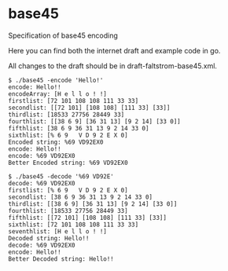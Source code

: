 # base45
Specification of base45 encoding

Here you can find both the internet draft and example code in go.

All changes to the draft should be in draft-faltstrom-base45.xml.

```
$ ./base45 -encode 'Hello!'
encode: Hello!!
encodeArray: [H e l l o ! !]
firstlist: [72 101 108 108 111 33 33]
secondlist: [[72 101] [108 108] [111 33] [33]]
thirdlist: [18533 27756 28449 33]
fourthlist: [[38 6 9] [36 31 13] [9 2 14] [33 0]]
fifthlist: [38 6 9 36 31 13 9 2 14 33 0]
sixthlist: [% 6 9   V D 9 2 E X 0]
Encoded string: %69 VD92EX0
encode: Hello!!
encode: %69 VD92EX0
Better Encoded string: %69 VD92EX0
```

```
$ ./base45 -decode '%69 VD92E'
decode: %69 VD92EX0
firstlist: [% 6 9   V D 9 2 E X 0]
secondlist: [38 6 9 36 31 13 9 2 14 33 0]
thirdlist: [[38 6 9] [36 31 13] [9 2 14] [33 0]]
fourthlist: [18533 27756 28449 33]
fifthlist: [[72 101] [108 108] [111 33] [33]]
sixthlist: [72 101 108 108 111 33 33]
seventhlist: [H e l l o ! !]
Decoded string: Hello!!
decode: %69 VD92EX0
encode: Hello!!
Better Decoded string: Hello!!
```
